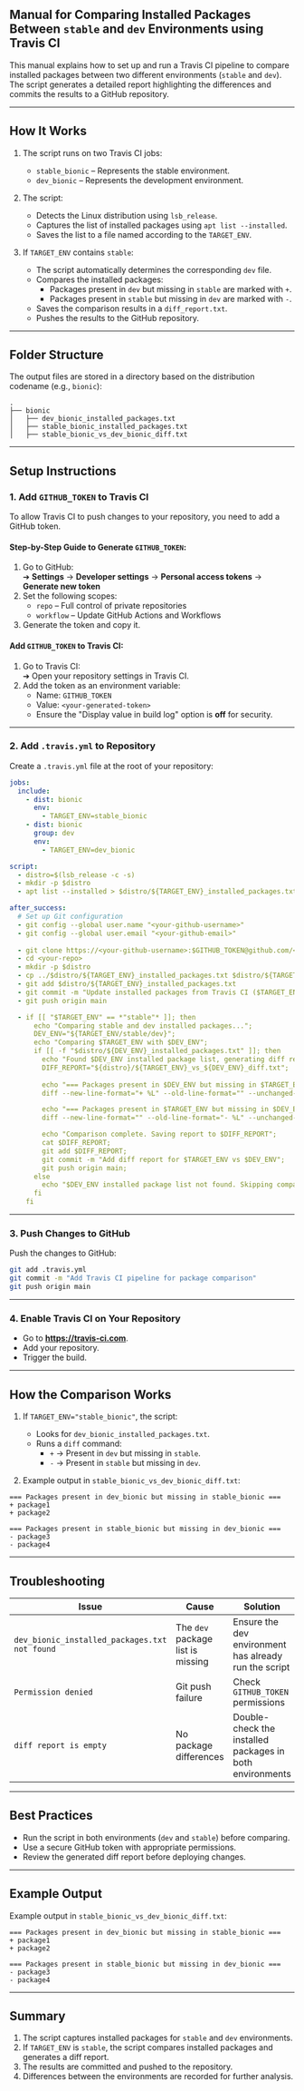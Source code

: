 ## **Manual for Comparing Installed Packages Between `stable` and `dev` Environments using Travis CI**

This manual explains how to set up and run a Travis CI pipeline to compare installed packages between two different environments (`stable` and `dev`). The script generates a detailed report highlighting the differences and commits the results to a GitHub repository.

---

## **How It Works**
1. The script runs on two Travis CI jobs:
   - `stable_bionic` – Represents the stable environment.
   - `dev_bionic` – Represents the development environment.

2. The script:
   - Detects the Linux distribution using `lsb_release`.
   - Captures the list of installed packages using `apt list --installed`.
   - Saves the list to a file named according to the `TARGET_ENV`.

3. If `TARGET_ENV` contains `stable`:
   - The script automatically determines the corresponding `dev` file.
   - Compares the installed packages:
     - Packages present in `dev` but missing in `stable` are marked with `+`.
     - Packages present in `stable` but missing in `dev` are marked with `-`.
   - Saves the comparison results in a `diff_report.txt`.
   - Pushes the results to the GitHub repository.

---

## **Folder Structure**
The output files are stored in a directory based on the distribution codename (e.g., `bionic`):

```
.
├── bionic
│   ├── dev_bionic_installed_packages.txt
│   ├── stable_bionic_installed_packages.txt
│   ├── stable_bionic_vs_dev_bionic_diff.txt
```

---

## **Setup Instructions**
### 1. **Add `GITHUB_TOKEN` to Travis CI**  
To allow Travis CI to push changes to your repository, you need to add a GitHub token.

#### **Step-by-Step Guide to Generate `GITHUB_TOKEN`:**
1. Go to GitHub:  
   ➔ **Settings** → **Developer settings** → **Personal access tokens** → **Generate new token**  
2. Set the following scopes:
   - `repo` – Full control of private repositories
   - `workflow` – Update GitHub Actions and Workflows
3. Generate the token and copy it.

#### **Add `GITHUB_TOKEN` to Travis CI:**
1. Go to Travis CI:  
   ➔ Open your repository settings in Travis CI.
2. Add the token as an environment variable:
   - Name: `GITHUB_TOKEN`
   - Value: `<your-generated-token>`
   - Ensure the "Display value in build log" option is **off** for security.

---

### 2. **Add `.travis.yml` to Repository**
Create a `.travis.yml` file at the root of your repository:

```yaml
jobs:
  include:
    - dist: bionic
      env:
        - TARGET_ENV=stable_bionic
    - dist: bionic
      group: dev
      env:
        - TARGET_ENV=dev_bionic

script:
  - distro=$(lsb_release -c -s)
  - mkdir -p $distro
  - apt list --installed > $distro/${TARGET_ENV}_installed_packages.txt

after_success:
  # Set up Git configuration
  - git config --global user.name "<your-github-username>"
  - git config --global user.email "<your-github-email>"
  
  - git clone https://<your-github-username>:$GITHUB_TOKEN@github.com/<your-github-username>/<your-repo>.git
  - cd <your-repo>
  - mkdir -p $distro
  - cp ../$distro/${TARGET_ENV}_installed_packages.txt $distro/${TARGET_ENV}_installed_packages.txt
  - git add $distro/${TARGET_ENV}_installed_packages.txt
  - git commit -m "Update installed packages from Travis CI ($TARGET_ENV)"
  - git push origin main

  - if [[ "$TARGET_ENV" == *"stable"* ]]; then
      echo "Comparing stable and dev installed packages...";
      DEV_ENV="${TARGET_ENV/stable/dev}";
      echo "Comparing $TARGET_ENV with $DEV_ENV";
      if [[ -f "$distro/${DEV_ENV}_installed_packages.txt" ]]; then
        echo "Found $DEV_ENV installed package list, generating diff report...";
        DIFF_REPORT="${distro}/${TARGET_ENV}_vs_${DEV_ENV}_diff.txt";
        
        echo "=== Packages present in $DEV_ENV but missing in $TARGET_ENV ===" > $DIFF_REPORT;
        diff --new-line-format="+ %L" --old-line-format="" --unchanged-line-format="" $distro/${DEV_ENV}_installed_packages.txt $distro/${TARGET_ENV}_installed_packages.txt >> $DIFF_REPORT;

        echo "=== Packages present in $TARGET_ENV but missing in $DEV_ENV ===" >> $DIFF_REPORT;
        diff --new-line-format="" --old-line-format="- %L" --unchanged-line-format="" $distro/${DEV_ENV}_installed_packages.txt $distro/${TARGET_ENV}_installed_packages.txt >> $DIFF_REPORT;

        echo "Comparison complete. Saving report to $DIFF_REPORT";
        cat $DIFF_REPORT;
        git add $DIFF_REPORT;
        git commit -m "Add diff report for $TARGET_ENV vs $DEV_ENV";
        git push origin main;
      else
        echo "$DEV_ENV installed package list not found. Skipping comparison.";
      fi
    fi
```

---

### 3. **Push Changes to GitHub**
Push the changes to GitHub:
```bash
git add .travis.yml
git commit -m "Add Travis CI pipeline for package comparison"
git push origin main
```

---

### 4. **Enable Travis CI on Your Repository**
- Go to **https://travis-ci.com**.
- Add your repository.
- Trigger the build.

---

## **How the Comparison Works**
1. If `TARGET_ENV="stable_bionic"`, the script:
   - Looks for `dev_bionic_installed_packages.txt`.
   - Runs a `diff` command:
     - `+` → Present in `dev` but missing in `stable`.
     - `-` → Present in `stable` but missing in `dev`.

2. Example output in `stable_bionic_vs_dev_bionic_diff.txt`:
```
=== Packages present in dev_bionic but missing in stable_bionic ===
+ package1
+ package2

=== Packages present in stable_bionic but missing in dev_bionic ===
- package3
- package4
```

---

## **Troubleshooting**
| Issue | Cause | Solution |
|-------|-------|----------|
| `dev_bionic_installed_packages.txt not found` | The `dev` package list is missing | Ensure the dev environment has already run the script |
| `Permission denied` | Git push failure | Check `GITHUB_TOKEN` permissions |
| `diff report is empty` | No package differences | Double-check the installed packages in both environments |

---

## **Best Practices**
- Run the script in both environments (`dev` and `stable`) before comparing.  
- Use a secure GitHub token with appropriate permissions.  
- Review the generated diff report before deploying changes.  

---

## **Example Output**
Example output in `stable_bionic_vs_dev_bionic_diff.txt`:
```
=== Packages present in dev_bionic but missing in stable_bionic ===
+ package1
+ package2

=== Packages present in stable_bionic but missing in dev_bionic ===
- package3
- package4
```

---

## **Summary**
1. The script captures installed packages for `stable` and `dev` environments.
2. If `TARGET_ENV` is `stable`, the script compares installed packages and generates a diff report.
3. The results are committed and pushed to the repository.
4. Differences between the environments are recorded for further analysis.
